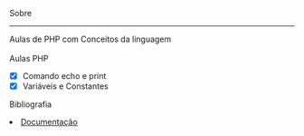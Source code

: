 Sobre
___
Aulas de PHP com Conceitos da linguagem<br>
<br>
Aulas PHP
* [x] Comando echo e print
* [x] Variáveis e Constantes

Bibliografia <br>

<li><a href="https://developer.mozilla.org/pt-BR/docs/Web#documenta%C3%A7%C3%A3o_para_desenvolvedores_web" target="_blank">Documentação</a></li>